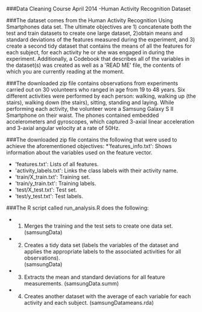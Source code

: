 ###Data Cleaning Course April 2014 -Human Activity Recognition Dataset

###The dataset comes from the Human Activity Recognition Using Smartphones data set. The ultimate objectives are 1) concatenate both the test and train datasets to create one large dataset, 2)obtain means and standard deviations of the features measured during the experiment, and 3) create a second tidy dataset that contains the means of all the features for each subject, for each activity he or she was engaged in during the experiment.  Additionally, a Codebook that describes all of the variables in the dataset(s) was created as well as a 'READ ME' file, the contents of which you are currently reading at the moment.

###The downloaded zip file contains observations from experiments carried out on 30 volunteers who ranged in age from 19 to 48 years. Six different activities were performed by each person: walking, walking up (the stairs), walking down (the stairs), sitting, standing and laying.  While performing each activity, the volunteer wore a Samsung Galaxy S II Smartphone on their waist. The phones contained embedded accelerometers and gyroscopes, which captured 3-axial linear acceleration and 3-axial angular velocity at a rate of 50Hz.  

###The downloaded zip file contains the following that were used to achieve the aforementioned objectives:
  *'features_info.txt': Shows information about the variables used on the feature     vector.
  * 'features.txt': Lists of all features.
  * 'activity_labels.txt': Links the class labels with their activity name.
  * 'train/X_train.txt': Training set.
  * 'train/y_train.txt': Training labels.
  * 'test/X_test.txt': Test set.
  * 'test/y_test.txt': Test labels.

###The R script called run_analysis.R does the following:
  * 1. Merges the training and the test sets to create one data set. 
  (samsungData)
  * 2. Creates a tidy data set (labels the variables of the dataset and applies the appropriate labels to the associated activities for all observations). 	
  (samsungData)
  * 3. Extracts the mean and standard deviations for all feature measurements. (samsungData.summ)
  * 4. Creates another dataset with the average of each variable for each activity and each subject. (samsungDatameans.rda)



